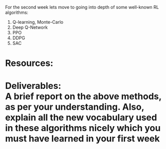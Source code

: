 For the second week lets move to going into depth of some well-known RL algorithms:
1. Q-learning, Monte-Carlo
2. Deep Q-Network
3. PPO
4. DDPG
5. SAC
# Resources: <br>
# Deliverables: <br> A brief report on the above methods, as per your understanding. Also, explain all the new vocabulary used in these algorithms nicely which you must have learned in your first week
